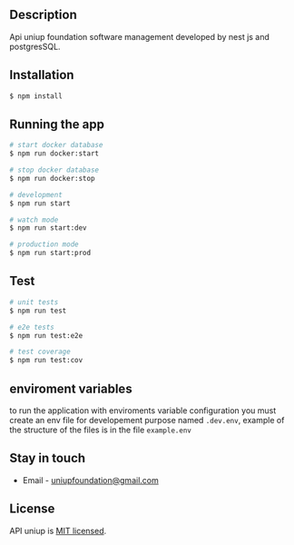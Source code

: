 ## Description

Api uniup foundation software management developed by nest js and postgresSQL.

## Installation

```bash
$ npm install
```

## Running the app

```bash
# start docker database
$ npm run docker:start

# stop docker database
$ npm run docker:stop

# development
$ npm run start

# watch mode
$ npm run start:dev

# production mode
$ npm run start:prod
```

## Test

```bash
# unit tests
$ npm run test

# e2e tests
$ npm run test:e2e

# test coverage
$ npm run test:cov
```

## enviroment variables

to run the application with enviroments variable configuration you must create an env file for developement purpose named `.dev.env`, example of the structure of the files is in the file `example.env`

## Stay in touch

- Email - uniupfoundation@gmail.com

## License

API uniup is [MIT licensed](LICENSE).
